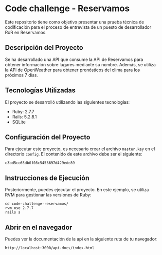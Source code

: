# Code challenge - Reservamos

Este repositorio tiene como objetivo presentar una prueba técnica de codificación para el proceso de entrevista de un 
puesto de desarrollador RoR en Reservamos.

## Descripción del Proyecto

Se ha desarrollado una API que consume la API de Reservamos para obtener información sobre lugares mediante su nombre. Además, se utiliza 
la API de OpenWeather para obtener pronósticos del clima para los próximos 7 días.

## Tecnologías Utilizadas

El proyecto se desarrolló utilizando las siguientes tecnologías:

- Ruby: 2.7.7
- Rails: 5.2.8.1
- SQLite

## Configuración del Proyecto

Para ejecutar este proyecto, es necesario crear el archivo `master.key` en el directorio `config`. El contenido de este archivo debe ser el siguiente:

```plaintext
c3bd5cc65db0f08c5453697d429ede89
```

## Instrucciones de Ejecución

Posteriormente, puedes ejecutar el proyecto. En este ejemplo, se utiliza RVM para gestionar las versiones de Ruby:

```
cd code-challenge-reservamos/
rvm use 2.7.7
rails s
```

## Abrir en el navegador

Puedes ver la documentación de la api en la siguiente ruta de tu navegador:

```
http://localhost:3000/api-docs/index.html
```

